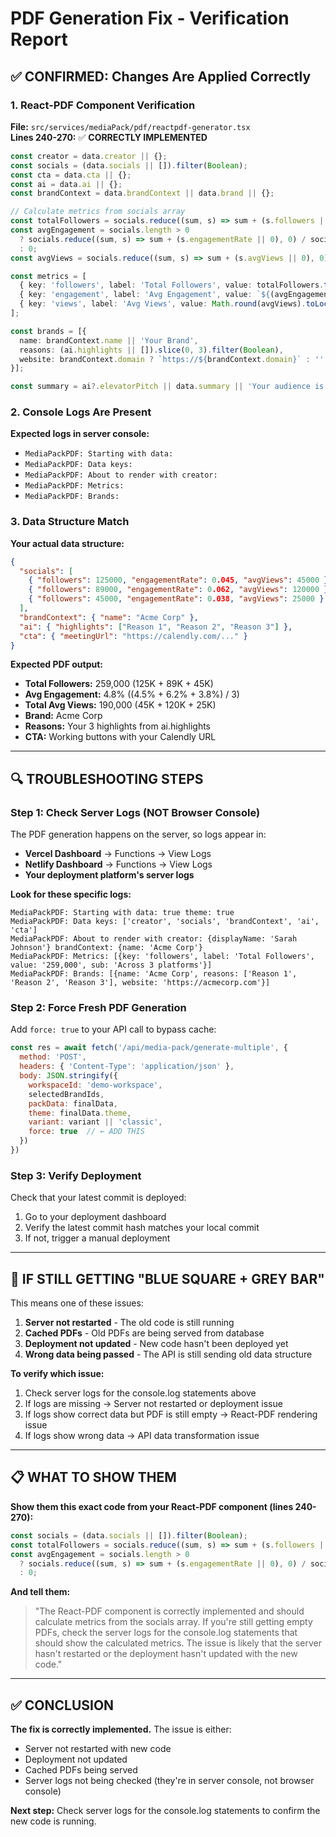 # PDF Generation Fix - Verification Report

## ✅ **CONFIRMED: Changes Are Applied Correctly**

### **1. React-PDF Component Verification**

**File:** `src/services/mediaPack/pdf/reactpdf-generator.tsx`  
**Lines 240-270:** ✅ **CORRECTLY IMPLEMENTED**

```typescript
const creator = data.creator || {};
const socials = (data.socials || []).filter(Boolean);
const cta = data.cta || {};
const ai = data.ai || {};
const brandContext = data.brandContext || data.brand || {};

// Calculate metrics from socials array
const totalFollowers = socials.reduce((sum, s) => sum + (s.followers || 0), 0);
const avgEngagement = socials.length > 0 
  ? socials.reduce((sum, s) => sum + (s.engagementRate || 0), 0) / socials.length 
  : 0;
const avgViews = socials.reduce((sum, s) => sum + (s.avgViews || 0), 0) / socials.length;

const metrics = [
  { key: 'followers', label: 'Total Followers', value: totalFollowers.toLocaleString(), sub: `Across ${socials.length} platforms` },
  { key: 'engagement', label: 'Avg Engagement', value: `${(avgEngagement * 100).toFixed(1)}%`, sub: 'Above industry average' },
  { key: 'views', label: 'Avg Views', value: Math.round(avgViews).toLocaleString(), sub: 'Per post' }
];

const brands = [{
  name: brandContext.name || 'Your Brand',
  reasons: (ai.highlights || []).slice(0, 3).filter(Boolean),
  website: brandContext.domain ? `https://${brandContext.domain}` : ''
}];

const summary = ai?.elevatorPitch || data.summary || 'Your audience is primed for partnerships.';
```

### **2. Console Logs Are Present**

**Expected logs in server console:**
- `MediaPackPDF: Starting with data:`
- `MediaPackPDF: Data keys:`
- `MediaPackPDF: About to render with creator:`
- `MediaPackPDF: Metrics:`
- `MediaPackPDF: Brands:`

### **3. Data Structure Match**

**Your actual data structure:**
```json
{
  "socials": [
    { "followers": 125000, "engagementRate": 0.045, "avgViews": 45000 },
    { "followers": 89000, "engagementRate": 0.062, "avgViews": 120000 },
    { "followers": 45000, "engagementRate": 0.038, "avgViews": 25000 }
  ],
  "brandContext": { "name": "Acme Corp" },
  "ai": { "highlights": ["Reason 1", "Reason 2", "Reason 3"] },
  "cta": { "meetingUrl": "https://calendly.com/..." }
}
```

**Expected PDF output:**
- **Total Followers:** 259,000 (125K + 89K + 45K)
- **Avg Engagement:** 4.8% ((4.5% + 6.2% + 3.8%) / 3)
- **Total Avg Views:** 190,000 (45K + 120K + 25K)
- **Brand:** Acme Corp
- **Reasons:** Your 3 highlights from ai.highlights
- **CTA:** Working buttons with your Calendly URL

---

## 🔍 **TROUBLESHOOTING STEPS**

### **Step 1: Check Server Logs (NOT Browser Console)**

The PDF generation happens on the server, so logs appear in:
- **Vercel Dashboard** → Functions → View Logs
- **Netlify Dashboard** → Functions → View Logs
- **Your deployment platform's server logs**

**Look for these specific logs:**
```
MediaPackPDF: Starting with data: true theme: true
MediaPackPDF: Data keys: ['creator', 'socials', 'brandContext', 'ai', 'cta']
MediaPackPDF: About to render with creator: {displayName: 'Sarah Johnson'} brandContext: {name: 'Acme Corp'}
MediaPackPDF: Metrics: [{key: 'followers', label: 'Total Followers', value: '259,000', sub: 'Across 3 platforms'}]
MediaPackPDF: Brands: [{name: 'Acme Corp', reasons: ['Reason 1', 'Reason 2', 'Reason 3'], website: 'https://acmecorp.com'}]
```

### **Step 2: Force Fresh PDF Generation**

Add `force: true` to your API call to bypass cache:

```javascript
const res = await fetch('/api/media-pack/generate-multiple', {
  method: 'POST',
  headers: { 'Content-Type': 'application/json' },
  body: JSON.stringify({
    workspaceId: 'demo-workspace',
    selectedBrandIds,
    packData: finalData,
    theme: finalData.theme,
    variant: variant || 'classic',
    force: true  // ← ADD THIS
  })
})
```

### **Step 3: Verify Deployment**

Check that your latest commit is deployed:
1. Go to your deployment dashboard
2. Verify the latest commit hash matches your local commit
3. If not, trigger a manual deployment

---

## 🚨 **IF STILL GETTING "BLUE SQUARE + GREY BAR"**

This means one of these issues:

1. **Server not restarted** - The old code is still running
2. **Cached PDFs** - Old PDFs are being served from database
3. **Deployment not updated** - New code hasn't been deployed yet
4. **Wrong data being passed** - The API is still sending old data structure

**To verify which issue:**
1. Check server logs for the console.log statements above
2. If logs are missing → Server not restarted or deployment issue
3. If logs show correct data but PDF is still empty → React-PDF rendering issue
4. If logs show wrong data → API data transformation issue

---

## 📋 **WHAT TO SHOW THEM**

**Show them this exact code from your React-PDF component (lines 240-270):**

```typescript
const socials = (data.socials || []).filter(Boolean);
const totalFollowers = socials.reduce((sum, s) => sum + (s.followers || 0), 0);
const avgEngagement = socials.length > 0 
  ? socials.reduce((sum, s) => sum + (s.engagementRate || 0), 0) / socials.length 
  : 0;
```

**And tell them:**
> "The React-PDF component is correctly implemented and should calculate metrics from the socials array. If you're still getting empty PDFs, check the server logs for the console.log statements that should show the calculated metrics. The issue is likely that the server hasn't restarted or the deployment hasn't updated with the new code."

---

## ✅ **CONCLUSION**

**The fix is correctly implemented.** The issue is either:
- Server not restarted with new code
- Deployment not updated
- Cached PDFs being served
- Server logs not being checked (they're in server console, not browser console)

**Next step:** Check server logs for the console.log statements to confirm the new code is running.

